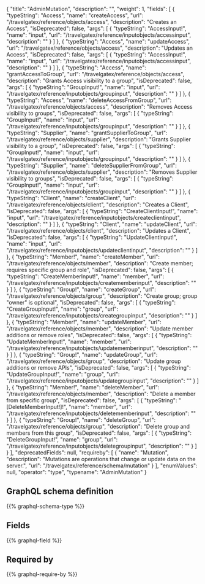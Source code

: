 {
  "title": "AdminMutation",
  "description": "",
  "weight": 1,
  "fields": [
    {
      "typeString": "Access",
      "name": "createAccess",
      "url": "/travelgatex/reference/objects/access",
      "description": "Creates an Access",
      "isDeprecated": false,
      "args": [
        {
          "typeString": "AccessInput!",
          "name": "input",
          "url": "/travelgatex/reference/inputobjects/accessinput",
          "description": ""
        }
      ]
    },
    {
      "typeString": "Access",
      "name": "updateAccess",
      "url": "/travelgatex/reference/objects/access",
      "description": "Updates an Access",
      "isDeprecated": false,
      "args": [
        {
          "typeString": "AccessInput!",
          "name": "input",
          "url": "/travelgatex/reference/inputobjects/accessinput",
          "description": ""
        }
      ]
    },
    {
      "typeString": "Access",
      "name": "grantAccessToGroup",
      "url": "/travelgatex/reference/objects/access",
      "description": "Grants Access visibility to a group",
      "isDeprecated": false,
      "args": [
        {
          "typeString": "GroupInput!",
          "name": "input",
          "url": "/travelgatex/reference/inputobjects/groupinput",
          "description": ""
        }
      ]
    },
    {
      "typeString": "Access",
      "name": "deleteAccessFromGroup",
      "url": "/travelgatex/reference/objects/access",
      "description": "Removes Access visibility to groups",
      "isDeprecated": false,
      "args": [
        {
          "typeString": "GroupInput!",
          "name": "input",
          "url": "/travelgatex/reference/inputobjects/groupinput",
          "description": ""
        }
      ]
    },
    {
      "typeString": "Supplier",
      "name": "grantSupplierToGroup",
      "url": "/travelgatex/reference/objects/supplier",
      "description": "Grants Supplier visibility to a group",
      "isDeprecated": false,
      "args": [
        {
          "typeString": "GroupInput!",
          "name": "input",
          "url": "/travelgatex/reference/inputobjects/groupinput",
          "description": ""
        }
      ]
    },
    {
      "typeString": "Supplier",
      "name": "deleteSupplierFromGroup",
      "url": "/travelgatex/reference/objects/supplier",
      "description": "Removes Supplier visibility to groups",
      "isDeprecated": false,
      "args": [
        {
          "typeString": "GroupInput!",
          "name": "input",
          "url": "/travelgatex/reference/inputobjects/groupinput",
          "description": ""
        }
      ]
    },
    {
      "typeString": "Client",
      "name": "createClient",
      "url": "/travelgatex/reference/objects/client",
      "description": "Creates a Client",
      "isDeprecated": false,
      "args": [
        {
          "typeString": "CreateClientInput!",
          "name": "input",
          "url": "/travelgatex/reference/inputobjects/createclientinput",
          "description": ""
        }
      ]
    },
    {
      "typeString": "Client",
      "name": "updateClient",
      "url": "/travelgatex/reference/objects/client",
      "description": "Updates a Client",
      "isDeprecated": false,
      "args": [
        {
          "typeString": "UpdateClientInput!",
          "name": "input",
          "url": "/travelgatex/reference/inputobjects/updateclientinput",
          "description": ""
        }
      ]
    },
    {
      "typeString": "Member!",
      "name": "createMember",
      "url": "/travelgatex/reference/objects/member",
      "description": "Create member; requires specific group and role",
      "isDeprecated": false,
      "args": [
        {
          "typeString": "CreateMemberInput!",
          "name": "member",
          "url": "/travelgatex/reference/inputobjects/creatememberinput",
          "description": ""
        }
      ]
    },
    {
      "typeString": "Group!",
      "name": "createGroup",
      "url": "/travelgatex/reference/objects/group",
      "description": "Create group; group \"owner\" is optional",
      "isDeprecated": false,
      "args": [
        {
          "typeString": "CreateGroupInput!",
          "name": "group",
          "url": "/travelgatex/reference/inputobjects/creategroupinput",
          "description": ""
        }
      ]
    },
    {
      "typeString": "Member!",
      "name": "updateMember",
      "url": "/travelgatex/reference/objects/member",
      "description": "Update member additions or remove roles",
      "isDeprecated": false,
      "args": [
        {
          "typeString": "UpdateMemberInput!",
          "name": "member",
          "url": "/travelgatex/reference/inputobjects/updatememberinput",
          "description": ""
        }
      ]
    },
    {
      "typeString": "Group!",
      "name": "updateGroup",
      "url": "/travelgatex/reference/objects/group",
      "description": "Update group additions or remove APIs",
      "isDeprecated": false,
      "args": [
        {
          "typeString": "UpdateGroupInput!",
          "name": "group",
          "url": "/travelgatex/reference/inputobjects/updategroupinput",
          "description": ""
        }
      ]
    },
    {
      "typeString": "Member!",
      "name": "deleteMember",
      "url": "/travelgatex/reference/objects/member",
      "description": "Delete a member from specific group",
      "isDeprecated": false,
      "args": [
        {
          "typeString": "[DeleteMemberInput!]!",
          "name": "member",
          "url": "/travelgatex/reference/inputobjects/deletememberinput",
          "description": ""
        }
      ]
    },
    {
      "typeString": "Group!",
      "name": "deleteGroup",
      "url": "/travelgatex/reference/objects/group",
      "description": "Delete group and members from this group",
      "isDeprecated": false,
      "args": [
        {
          "typeString": "DeleteGroupInput!",
          "name": "group",
          "url": "/travelgatex/reference/inputobjects/deletegroupinput",
          "description": ""
        }
      ]
    }
  ],
  "deprecatedFields": null,
  "requireby": [
    {
      "name": "Mutation",
      "description": "Mutations are operations that change or update data on the server.",
      "url": "/travelgatex/reference/schema/mutation"
    }
  ],
  "enumValues": null,
  "operator": "type",
  "typename": "AdminMutation"
}
## GraphQL schema definition

{{% graphql-schema-type %}}

## Fields

{{% graphql-field %}}

## Required by

{{% graphql-require-by %}}
